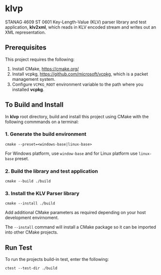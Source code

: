 # klvp
STANAG 4609 ST 0601 Key-Length-Value (KLV) parser library and test application, __klv2xml__, 
which reads in KLV encoded stream and writes out an XML representation.

## Prerequisites
This project requires the following:

1. Install CMake, https://cmake.org/
2. Install vcpkg, https://github.com/microsoft/vcpkg, which is a packet management system.
3. Configure `VCPKG_ROOT` environment variable to the path where you installed __vcpkg__.

## To Build and Install
In __klvp__ root directory, build and install this project using CMake with the following commmands on a terminal:

### 1. Generate the build environment
    cmake --preset=<windows-base|linux-base>

For Windows platform, use `window-base` and for Linux platform use `linux-base` preset.

### 2. Build the library and test application
    cmake --build ./build 
### 3. Install the KLV Parser library
    cmake --install ./build

Add additional CMake parameters as required depending on your host development envirnoment. 

The `--install` command will install a CMake package so it can be imported into other CMake projects.

## Run Test
To run the projects build-in test, enter the following:

    ctest --test-dir ./build
